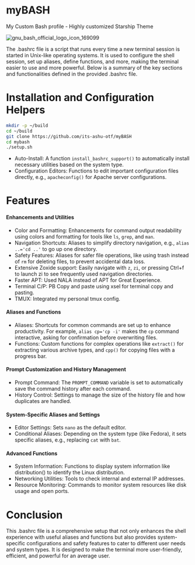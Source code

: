 # myBASH
My Custom Bash profile - Highly customized Starship Theme

![gnu_bash_official_logo_icon_169099](https://github.com/its-ashu-otf/myBASH/assets/85825366/d9ff2eaf-7295-4048-a53d-bedfd2a8d3a2)

The .bashrc file is a script that runs every time a new terminal session is started in Unix-like operating systems. It is used to configure the shell session, set up aliases, define functions, and more, making the terminal easier to use and more powerful. Below is a summary of the key sections and functionalities defined in the provided .bashrc file.

# Installation and Configuration Helpers

```bash
mkdir -p ~/build
cd ~/build
git clone https://github.com/its-ashu-otf/myBASH
cd mybash
./setup.sh
```

- Auto-Install: A function `install_bashrc_support()` to automatically install necessary utilities based on the system type.
- Configuration Editors: Functions to edit important configuration files directly, e.g., `apacheconfig()` for Apache server configurations.

# Features

#### Enhancements and Utilities

- Color and Formatting: Enhancements for command output readability using colors and formatting for tools like `ls`, `grep`, and `man`.
- Navigation Shortcuts: Aliases to simplify directory navigation, e.g., `alias ..='cd ..'` to go up one directory.
- Safety Features: Aliases for safer file operations, like using trash instead of `rm` for deleting files, to prevent accidental data loss.
- Extensive Zoxide support: Easily navigate with `z`, `zi`, or pressing Ctrl+f to launch zi to see frequently used navigation directories.
- Faster APT: Used NALA instead of APT for Great Experience.
- Terminal C/P: PB Copy and paste using xsel for terminal copy and pasting.
- TMUX: Integrated my personal tmux config.

#### Aliases and Functions

- Aliases: Shortcuts for common commands are set up to enhance productivity. For example, `alias cp='cp -i'` makes the `cp` command interactive, asking for confirmation before overwriting files.
- Functions: Custom functions for complex operations like `extract()` for extracting various archive types, and `cpp()` for copying files with a progress bar.

#### Prompt Customization and History Management

- Prompt Command: The `PROMPT_COMMAND` variable is set to automatically save the command history after each command.
- History Control: Settings to manage the size of the history file and how duplicates are handled.

#### System-Specific Aliases and Settings

- Editor Settings: Sets `nano` as the default editor.
- Conditional Aliases: Depending on the system type (like Fedora), it sets specific aliases, e.g., replacing `cat` with `bat`.

#### Advanced Functions

- System Information: Functions to display system information like distribution() to identify the Linux distribution.
- Networking Utilities: Tools to check internal and external IP addresses.
- Resource Monitoring: Commands to monitor system resources like disk usage and open ports.
  
# Conclusion

This .bashrc file is a comprehensive setup that not only enhances the shell experience with useful aliases and functions but also provides system-specific configurations and safety features to cater to different user needs and system types. It is designed to make the terminal more user-friendly, efficient, and powerful for an average user.
